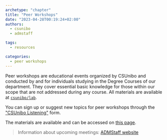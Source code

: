 ```yaml
---
archetype: "chapter"
title: "Peer Workshops"
date: "2023-04-28T00:19:24+02:00"
authors:
  - csunibo
  - admstaff

tags:
  - resources

categories:
  - peer workshops
---
```


Peer workshops are educational events organized by CSUnibo and conducted by and for individuals studying in the Degree Courses of our department. They cover essential basic knowledge for those within our scope that are not addressed during any course. All materials are available at [`csunibo/lab`](https://github.com/csunibo/lab).

You can sign up or suggest new topics for peer workshops through the ["CSUnibo Listening"](https://lr533gb3hpt.typeform.com/to/m5fzNCsW) form.

The materials are available and can be accessed on [this page](https://risorse.students.cs.unibo.it/lab).
> Information about upcoming meetings: [ADMStaff website](https://students.cs.unibo.it)